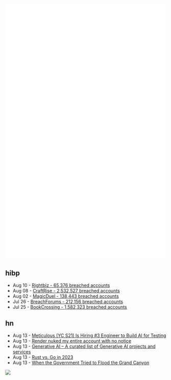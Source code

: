 ![Metrics](https://raw.githubusercontent.com/phixion/phixion/master/metrics.svg)

## hibp

<!--
for https://github.com/phixion/phixion/blob/main/.github/workflows/feeds.yml
-->
<!--START_SECTION:haveibeenpwnd-->
- Aug 10 - [Rightbiz - 65,376 breached accounts](https://haveibeenpwned.com/PwnedWebsites#Rightbiz)
- Aug 08 - [CraftRise - 2,532,527 breached accounts](https://haveibeenpwned.com/PwnedWebsites#CraftRise)
- Aug 02 - [MagicDuel - 138,443 breached accounts](https://haveibeenpwned.com/PwnedWebsites#MagicDuel)
- Jul 26 - [BreachForums - 212,156 breached accounts](https://haveibeenpwned.com/PwnedWebsites#BreachForums)
- Jul 25 - [BookCrossing - 1,582,323 breached accounts](https://haveibeenpwned.com/PwnedWebsites#BookCrossing)
<!--END_SECTION:haveibeenpwnd-->

## hn

<!--
for https://github.com/phixion/phixion/blob/main/.github/workflows/feeds.yml
-->
<!--START_SECTION:hn-->
- Aug 13 - [Meticulous (YC S21) Is Hiring #3 Engineer to Build AI for Testing](https://news.ycombinator.com/item?id=37107358)
- Aug 13 - [Render nuked my entire account with no notice](https://news.ycombinator.com/item?id=37107298)
- Aug 13 - [Generative AI – A curated list of Generative AI projects and services](https://github.com/steven2358/awesome-generative-ai)
- Aug 13 - [Rust vs. Go in 2023](https://bitfieldconsulting.com/golang/rust-vs-go)
- Aug 13 - [When the Government Tried to Flood the Grand Canyon](https://daily.jstor.org/when-the-government-tried-to-flood-the-grand-canyon/)
<!--END_SECTION:hn-->

<!--
for https://yhype.me
-->
![](https://hit.yhype.me/github/profile?user_id=13013670)
